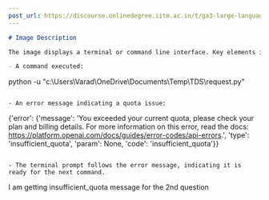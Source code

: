```yaml
---
post_url: https://discourse.onlinedegree.iitm.ac.in/t/ga3-large-language-models-discussion-thread-tds-jan-2025/163247/28
---
```

```markdown
# Image Description

The image displays a terminal or command line interface. Key elements in the output include:

- A command executed: 
  ```
  python -u "c:\Users\Varad\OneDrive\Documents\Temp\TDS\request.py"
  ```

- An error message indicating a quota issue:
  ```
  {'error': {'message': 'You exceeded your current quota, please check your plan and billing details. For more information on this error, read the docs: https://platform.openai.com/docs/guides/error-codes/api-errors.', 'type': 'insufficient_quota', 'param': None, 'code': 'insufficient_quota'}}
  ```

- The terminal prompt follows the error message, indicating it is ready for the next command.
```

I am getting insufficient\_quota message for the 2nd question